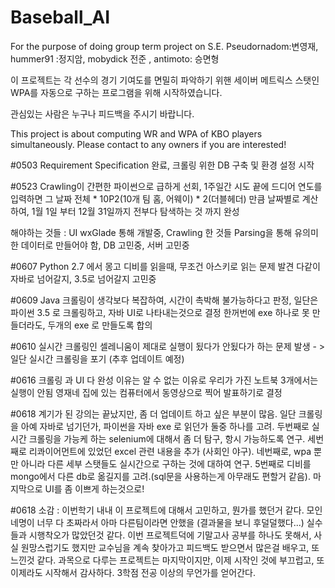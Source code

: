 # Baseball_AI
For the purpose of doing group term project on S.E.
Pseudornadom:변영재, hummer91 :정지암, mobydick 전준 , antimoto: 승면형 

이 프로젝트는 각 선수의 경기 기여도를 면밀히 파악하기 위핸 세이버 메트릭스 스탯인 WPA를 자동으로 구하는 프로그램을 위해 시작하였습니다.

관심있는 사람은 누구나 피드백을 주시기 바랍니다. 

This project is about computing WR and WPA of KBO players simultaneously. Please contact to any owners if you are interested!

#0503 Requirement Specification 완료, 크롤링 위한 DB 구축 및 환경 설정 시작

#0523 Crawling이 간편한 파이썬으로 급하게 선회, 1주일간 시도 끝에 드디어 연도를 입력하면 그 날짜 전체 * 10P2(10개 팀 홈, 어웨이) * 2(더블헤더) 만큼 날짜별로 계산하여, 1월 1일 부터 12월 31일까지 전부다 탐색하는 것 까지 완성

해야하는 것들 : UI wxGlade 통해 개발중, Crawling 한 것들 Parsing을 통해 유의미한 데이터로 만들어야 함, DB 고민중, 서버 고민중


#0607 Python 2.7 에서 몽고 디비를 읽을때, 무조건 아스키로 읽는 문제 발견 다같이 자바로 넘어갈지, 3.5로 넘어갈지 고민중

#0609 Java 크롤링이 생각보다 복잡하여, 시간이 촉박해 불가능하다고 판정, 일단은 파이썬 3.5 로 크롤링하고, 자바 UI로 나타내는것으로 결정
한꺼번에 exe 하나로 못 만들더라도, 두개의 exe 로 만들도록 합의

#0610 실시간 크롤링인 셀레니움이 제대로 실행이 됬다가 안됬다가 하는 문제 발생 - > 일단 실시간 크롤링을 포기 (추후 업데이트 예정)

#0616 크롤링 과 UI 다 완성 이유는 알 수 없는 이유로 우리가 가진 노트북 3개에서는 실행이 안됨
 영재네 집에 있는 컴퓨터에서 동영상으로 찍어 발표하기로 결정
 
 #0618 계기가 된 강의는 끝났지만, 좀 더 업데이트 하고 싶은 부분이 많음. 일단 크롤링을 아예 자바로 넘기던가, 파이썬을 자바 exe 로 읽던가 둘중 하나를 고려. 두번째로 실시간 크롤링을 가능케 하는 selenium에 대해서 좀 더 탐구, 항시 가능하도록 연구. 세번째로 리콰이어먼트에 있었던 excel 관련 내용을 추가 (사회인 야구). 네번째로, wpa 뿐만 아니라 다른 세부 스탯들도 실시간으로 구하는 것에 대하여 연구. 5번째로 디비를 mongo에서 다른 db로 옮길지를 고려.(sql문을 사용하는게 아무래도 편할거 같음). 마지막으로 UI를 좀 이쁘게 하는것으로!

#0618 소감 : 이번학기 내내 이 프로젝트에 대해서 고민하고, 뭔가를 했던거 같다. 모인 네명이 너무 다 초짜라서 아마 다른팀이라면 안했을 (결과물을 보니 후덜덜했다...) 실수들과 시행착오가 많았던것 같다. 이번 프로젝트덕에 기말고사 공부를 하나도 못해서, 사실 원망스럽기도 했지만 교수님을 계속 찾아가고 피드백도 받으면서 많은걸 배우고, 또 느낀것 같다. 과목으로 다루는 프로젝트는 마지막이지만, 이제 시작인 것에 부끄럽고, 또 이제라도 시작해서 감사하다. 3학점 전공 이상의 무언가를 얻어간다.
